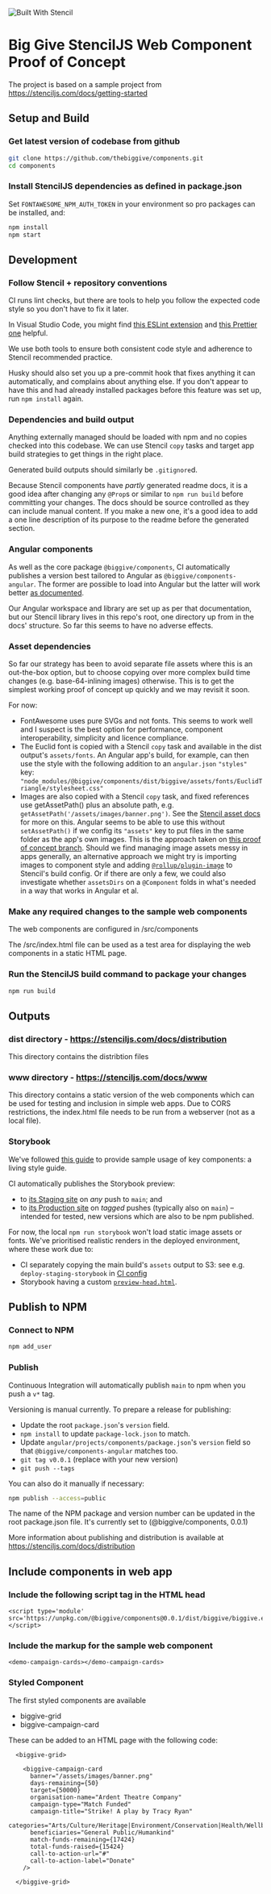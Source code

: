 ![Built With Stencil](https://img.shields.io/badge/-Built%20With%20Stencil-16161d.svg?logo=data%3Aimage%2Fsvg%2Bxml%3Bbase64%2CPD94bWwgdmVyc2lvbj0iMS4wIiBlbmNvZGluZz0idXRmLTgiPz4KPCEtLSBHZW5lcmF0b3I6IEFkb2JlIElsbHVzdHJhdG9yIDE5LjIuMSwgU1ZHIEV4cG9ydCBQbHVnLUluIC4gU1ZHIFZlcnNpb246IDYuMDAgQnVpbGQgMCkgIC0tPgo8c3ZnIHZlcnNpb249IjEuMSIgaWQ9IkxheWVyXzEiIHhtbG5zPSJodHRwOi8vd3d3LnczLm9yZy8yMDAwL3N2ZyIgeG1sbnM6eGxpbms9Imh0dHA6Ly93d3cudzMub3JnLzE5OTkveGxpbmsiIHg9IjBweCIgeT0iMHB4IgoJIHZpZXdCb3g9IjAgMCA1MTIgNTEyIiBzdHlsZT0iZW5hYmxlLWJhY2tncm91bmQ6bmV3IDAgMCA1MTIgNTEyOyIgeG1sOnNwYWNlPSJwcmVzZXJ2ZSI%2BCjxzdHlsZSB0eXBlPSJ0ZXh0L2NzcyI%2BCgkuc3Qwe2ZpbGw6I0ZGRkZGRjt9Cjwvc3R5bGU%2BCjxwYXRoIGNsYXNzPSJzdDAiIGQ9Ik00MjQuNywzNzMuOWMwLDM3LjYtNTUuMSw2OC42LTkyLjcsNjguNkgxODAuNGMtMzcuOSwwLTkyLjctMzAuNy05Mi43LTY4LjZ2LTMuNmgzMzYuOVYzNzMuOXoiLz4KPHBhdGggY2xhc3M9InN0MCIgZD0iTTQyNC43LDI5Mi4xSDE4MC40Yy0zNy42LDAtOTIuNy0zMS05Mi43LTY4LjZ2LTMuNkgzMzJjMzcuNiwwLDkyLjcsMzEsOTIuNyw2OC42VjI5Mi4xeiIvPgo8cGF0aCBjbGFzcz0ic3QwIiBkPSJNNDI0LjcsMTQxLjdIODcuN3YtMy42YzAtMzcuNiw1NC44LTY4LjYsOTIuNy02OC42SDMzMmMzNy45LDAsOTIuNywzMC43LDkyLjcsNjguNlYxNDEuN3oiLz4KPC9zdmc%2BCg%3D%3D&colorA=16161d&style=flat-square)

# Big Give StencilJS Web Component Proof of Concept

The project is based on a sample project from https://stenciljs.com/docs/getting-started

## Setup and Build


### Get latest version of codebase from github
```bash
git clone https://github.com/thebiggive/components.git
cd components
```

### Install StencilJS dependencies as defined in package.json

Set `FONTAWESOME_NPM_AUTH_TOKEN` in your environment so pro packages can be installed, and:

```bash
npm install
npm start
```

## Development

### Follow Stencil + repository conventions

CI runs lint checks, but there are tools to help you follow the expected code style so you don't have
to fix it later.

In Visual Studio Code, you might find [this ESLint extension](https://marketplace.visualstudio.com/items?itemName=dbaeumer.vscode-eslint)
and [this Prettier one](https://marketplace.visualstudio.com/items?itemName=esbenp.prettier-vscode)
helpful.

We use both tools to ensure both consistent code style and adherence to Stencil recommended practice.

Husky should also set you up a pre-commit hook that fixes anything it can automatically, and complains
about anything else. If you don't appear to have this and had already installed packages before this
feature was set up, run `npm install` again.

### Dependencies and build output

Anything externally managed should be loaded with npm and no copies checked into this codebase. We can use Stencil `copy` tasks and target app build strategies to get things in the right place.

Generated build outputs should similarly be `.gitignore`d.

Because Stencil components have *partly* generated readme docs, it is a good idea after changing any `@Prop`s or similar to `npm run build`
before committing your changes. The docs should be source controlled as they can include manual content. If you make a new one, it's a good
idea to add a one line description of its purpose to the readme before the generated section.

### Angular components

As well as the core package `@biggive/components`, CI automatically publishes a version best tailored to
Angular as `@biggive/components-angular`. The former are possible to load into Angular but the latter will
work better [as documented](https://stenciljs.com/docs/angular).

Our Angular workspace and library are set up as per that documentation, but our Stencil library lives in this
repo's root, one directory up from in the docs' structure. So far this seems to have no adverse effects.

### Asset dependencies

So far our strategy has been to avoid separate file assets where this is an out-the-box option, but
to choose copying over more complex build time changes (e.g. base-64-inlining images) otherwise.
This is to get the simplest working proof of concept up quickly and we may revisit it soon.

For now:

* FontAwesome uses pure SVGs and not fonts. This seems to work well and I suspect is the best option
  for performance, component interoperability, simplicity and licence compliance.
* The Euclid font is copied with a Stencil `copy` task and available in the dist output's
  `assets/fonts`. An Angular app's build, for example, can then use the style with the following
  addition to an `angular.json` `"styles"` key:
  `"node_modules/@biggive/components/dist/biggive/assets/fonts/EuclidTriangle/stylesheet.css"`
* Images are also copied with a Stencil `copy` task, and fixed references use getAssetPath() plus
  an absolute path, e.g. `getAssetPath('/assets/images/banner.png')`. See the
  [Stencil asset docs](https://stenciljs.com/docs/assets) for more on this. Angular seems to be
  able to use this without `setAssetPath()` if we config its `"assets"` key to put files in the same
  folder as the app's own images. This is the approach taken on [this proof of concept branch](https://github.com/thebiggive/donate-frontend/tree/COM-5-proof-of-concept).
  Should we find managing image assets messy in apps generally, an alternative approach we might
  try is importing images to component style and adding [`@rollup/plugin-image`](https://github.com/rollup/plugins/tree/master/packages/image/#readme)
  to Stencil's build config. Or if there are only a few, we could also investigate
  whether `assetsDirs` on a `@Component` folds in what's needed in a way that works
  in Angular et al.

### Make any required changes to the sample web components

The web components are configured in /src/components

The /src/index.html file can be used as a test area for displaying the web components in a static HTML page.

### Run the StencilJS build command to package your changes
```bash
npm run build
```


## Outputs

### dist directory - https://stenciljs.com/docs/distribution
This directory contains the distribtion files


### www directory - https://stenciljs.com/docs/www
This directory contains a static version of the web components which can be used for testing and inclusion in simple web apps. Due to CORS restrictions, the index.html file needs to be run from a webserver (not as a local file).

### Storybook

We've followed [this guide](https://ionicframework.com/blog/how-to-use-storybook-with-stencil/) to
provide sample usage of key components: a living style guide.

CI automatically publishes the Storybook preview:
* to [its Staging site](https://components-staging.thebiggivetest.org.uk) on *any* push to `main`; and
* to [its Production site](https://components-production.thebiggive.org.uk) on *tagged* pushes
  (typically also on `main`) – intended for tested, new versions which are also to be npm published.

For now, the local `npm run storybook` won't load static image assets or fonts. We've prioritised realistic
renders in the deployed environment, where these work due to:
* CI separately copying the main build's `assets` output to S3: see e.g. `deploy-staging-storybook` in [CI config](./.circleci/config.yml)
* Storybook having a custom [`preview-head.html`](./.storybook/preview-head.html).

## Publish to NPM

### Connect to NPM
```bash
npm add_user
```

### Publish

Continuous Integration will automatically publish `main` to npm when you push a `v*` tag.

Versioning is manual currently. To prepare a release for publishing:

* Update the root `package.json`'s `version` field.
* `npm install` to update `package-lock.json` to match.
* Update `angular/projects/components/package.json`'s `version` field so that `@biggive/components-angular` matches too.
* `git tag v0.0.1` (replace with your new version)
* `git push --tags`

You can also do it manually if necessary:

```bash
npm publish --access=public
```
The name of the NPM package and version number can be updated in the root package.json file. It's currently set to (@biggive/components, 0.0.1)

More information about publishing and distribution is available at https://stenciljs.com/docs/distribution

## Include components in web app

### Include the following script tag in the HTML head
```
<script type='module' src='https://unpkg.com/@biggive/components@0.0.1/dist/biggive/biggive.esm.js'></script>
```

### Include the markup for the sample web component
```
<demo-campaign-cards></demo-campaign-cards>
```



### Styled Component
The first styled components are available
- biggive-grid
- biggive-campaign-card

These can be added to an HTML page with the following code:
```
  <biggive-grid>

    <biggive-campaign-card
      banner="/assets/images/banner.png"
      days-remaining={50}
      target={50000}
      organisation-name="Ardent Theatre Company"
      campaign-type="Match Funded"
      campaign-title="Strike! A play by Tracy Ryan"
      categories="Arts/Culture/Heritage|Environment/Conservation|Health/Wellbeing"
      beneficiaries="General Public/Humankind"
      match-funds-remaining={17424}
      total-funds-raised={15424}
      call-to-action-url="#"
      call-to-action-label="Donate"
    />

  </biggive-grid>
```

